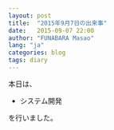 ```yaml
---
layout: post
title:  "2015年9月7日の出来事"
date:   2015-09-07 22:00
author: "FUNABARA Masao"
lang: "ja"
categories: blog
tags: diary
---
```


本日は、

* システム開発

を行いました。
